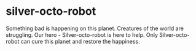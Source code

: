 # silver-octo-robot

Something bad is happening on this planet. Creatures of the world are struggling. Our hero - Silver-octo-robot is here to help. Only Silver-octo-robot can cure this planet and restore the happiness. 
